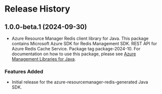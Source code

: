 # Release History

## 1.0.0-beta.1 (2024-09-30)

- Azure Resource Manager Redis client library for Java. This package contains Microsoft Azure SDK for Redis Management SDK. REST API for Azure Redis Cache Service. Package tag package-2024-10. For documentation on how to use this package, please see [Azure Management Libraries for Java](https://aka.ms/azsdk/java/mgmt).
### Features Added

- Initial release for the azure-resourcemanager-redis-generated Java SDK.
